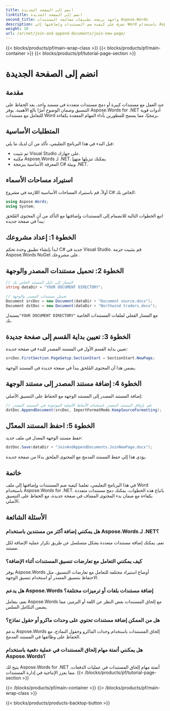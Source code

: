 ```yaml
---
title: انضم إلى الصفحة الجديدة
linktitle: انضم إلى الصفحة الجديدة
second_title: واجهة برمجة تطبيقات معالجة المستندات Aspose.Words
description: تعرف على كيفية ضم المستندات وإضافتها إلى Word باستخدام Aspose.Words for .NET. اتبع دليلنا خطوة بخطوة لدمج المستندات بكفاءة.
weight: 10
url: /ar/net/join-and-append-documents/join-new-page/
---
```


{{< blocks/products/pf/main-wrap-class >}}
{{< blocks/products/pf/main-container >}}
{{< blocks/products/pf/tutorial-page-section >}}

# انضم إلى الصفحة الجديدة

## مقدمة

عند العمل مع مستندات كبيرة أو دمج مستندات متعددة في مستند واحد، يعد الحفاظ على التنسيق وضمان الوضوح أمرًا بالغ الأهمية. يوفر Aspose.Words for .NET أدوات قوية للتعامل مع مستندات Word برمجيًا، مما يسمح للمطورين بأداء المهام المعقدة بكفاءة.

## المتطلبات الأساسية

قبل البدء في هذا البرنامج التعليمي، تأكد من أن لديك ما يلي:
- تم تثبيت Visual Studio على جهازك.
-  مكتبة Aspose.Words لـ .NET. يمكنك تنزيلها من[هنا](https://releases.aspose.com/words/net/).
- المعرفة الأساسية ببرمجة C# وبيئة .NET.

## استيراد مساحات الأسماء

أولاً، قم باستيراد المساحات الأساسية اللازمة في مشروع C# الخاص بك:

```csharp
using Aspose.Words;
using System;
```

اتبع الخطوات التالية للانضمام إلى المستندات وإضافتها مع التأكد من أن المحتوى المُلحق يبدأ في صفحة جديدة:

## الخطوة 1: إعداد مشروعك

ابدأ بإنشاء تطبيق وحدة تحكم C# جديد في Visual Studio. قم بتثبيت حزمة Aspose.Words NuGet على مشروعك.

## الخطوة 2: تحميل مستندات المصدر والوجهة

```csharp
// المسار إلى دليل المستند الخاص بك
string dataDir = "YOUR DOCUMENT DIRECTORY";

// تحميل مستندات المصدر والوجهة
Document srcDoc = new Document(dataDir + "Document source.docx");
Document dstDoc = new Document(dataDir + "Northwind traders.docx");
```

 يستبدل`"YOUR DOCUMENT DIRECTORY"` مع المسار الفعلي لملفات المستندات الخاصة بك.

## الخطوة 3: تعيين بداية القسم إلى صفحة جديدة

تعيين بداية القسم الأول في المستند المصدر للبدء في صفحة جديدة:

```csharp
srcDoc.FirstSection.PageSetup.SectionStart = SectionStart.NewPage;
```

يضمن هذا أن المحتوى المُلحق يبدأ في صفحة جديدة في المستند الوجهة.

## الخطوة 4: إضافة مستند المصدر إلى مستند الوجهة

إضافة المستند المصدر إلى المستند الوجهة مع الحفاظ على التنسيق الأصلي:

```csharp
// قم بإرفاق المستند المصدر باستخدام الأنماط الأصلية الموجودة في المستند المصدر.
dstDoc.AppendDocument(srcDoc, ImportFormatMode.KeepSourceFormatting);
```

## الخطوة 5: احفظ المستند المعدّل

حفظ مستند الوجهة المعدل في ملف جديد:

```csharp
dstDoc.Save(dataDir + "JoinAndAppendDocuments.JoinNewPage.docx");
```

يؤدي هذا إلى حفظ المستند المدمج مع المحتوى الملحق بدءًا من صفحة جديدة.

## خاتمة

في هذا البرنامج التعليمي، تعلمنا كيفية ضم المستندات وإضافتها إلى ملف Word باستخدام Aspose.Words for .NET. باتباع هذه الخطوات، يمكنك دمج مستندات متعددة بكفاءة مع ضمان بدء المحتوى المضاف في صفحة جديدة، مع الحفاظ على التنسيق الأصلي.

## الأسئلة الشائعة

### هل يمكنني إضافة أكثر من مستندين باستخدام Aspose.Words لـ .NET؟
نعم، يمكنك إضافة مستندات متعددة بشكل متسلسل عن طريق تكرار عملية الإضافة لكل مستند.

### كيف يمكنني التعامل مع تعارضات تنسيق المستندات أثناء الإضافة؟
يوفر Aspose.Words أوضاع استيراد مختلفة للتعامل مع تعارضات التنسيق، مثل الاحتفاظ بتنسيق المصدر أو استخدام تنسيق الوجهة.

### هل يدعم Aspose.Words إضافة مستندات بلغات أو ترميزات مختلفة؟
نعم، يتعامل Aspose.Words مع إلحاق المستندات بغض النظر عن اللغة أو الترميز، مما يضمن التكامل السلس.

### هل من الممكن إضافة مستندات تحتوي على وحدات ماكرو أو حقول نماذج؟
يدعم Aspose.Words إلحاق المستندات باستخدام وحدات الماكرو وحقول النماذج، مع الحفاظ على وظائفها في المستند المدمج.

### هل يمكنني أتمتة مهام إلحاق المستندات في عملية دفعية باستخدام Aspose.Words؟
يتيح لك Aspose.Words for .NET أتمتة مهام إلحاق المستندات في عمليات الدفعات، مما يعزز الإنتاجية في إدارة المستندات.
{{< /blocks/products/pf/tutorial-page-section >}}

{{< /blocks/products/pf/main-container >}}
{{< /blocks/products/pf/main-wrap-class >}}

{{< blocks/products/products-backtop-button >}}
